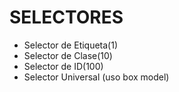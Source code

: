 # SELECTORES

- Selector de Etiqueta(1)
- Selector de Clase(10)
- Selector de ID(100)
- Selector Universal (uso box model)